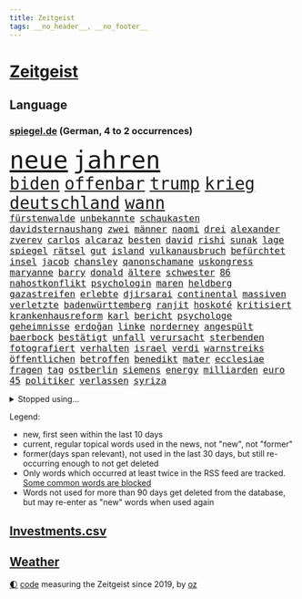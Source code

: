 ```yaml
---
title: Zeitgeist
tags: __no_header__, __no_footer__
---
```


# [Zeitgeist](https://oliz.io/zeitgeist/)

## Language

<h3><a href="https://www.spiegel.de" target="_blank">spiegel.de</a> (German, 4 to 2 occurrences)</h3>
<p style="font-family:monospace">
<span style="font-size:32pt"><a href="news_links.html#neue" class="current">neue</a></span>
<span style="font-size:32pt"><a href="news_links.html#jahren" class="current">jahren</a></span>
<br>
<span style="font-size:22pt"><a href="news_links.html#biden" class="current">biden</a></span>
<span style="font-size:22pt"><a href="news_links.html#offenbar" class="current">offenbar</a></span>
<span style="font-size:22pt"><a href="news_links.html#trump" class="current">trump</a></span>
<span style="font-size:22pt"><a href="news_links.html#krieg" class="current">krieg</a></span>
<span style="font-size:22pt"><a href="news_links.html#deutschland" class="current">deutschland</a></span>
<span style="font-size:22pt"><a href="news_links.html#wann" class="current">wann</a></span>
<br>
<span style="font-size:12pt"><a href="news_links.html#fürstenwalde" class="new">fürstenwalde</a></span>
<span style="font-size:12pt"><a href="news_links.html#unbekannte" class="current">unbekannte</a></span>
<span style="font-size:12pt"><a href="news_links.html#schaukasten" class="new">schaukasten</a></span>
<span style="font-size:12pt"><a href="news_links.html#davidsternaushang" class="new">davidsternaushang</a></span>
<span style="font-size:12pt"><a href="news_links.html#zwei" class="current">zwei</a></span>
<span style="font-size:12pt"><a href="news_links.html#männer" class="current">männer</a></span>
<span style="font-size:12pt"><a href="news_links.html#naomi" class="current">naomi</a></span>
<span style="font-size:12pt"><a href="news_links.html#drei" class="current">drei</a></span>
<span style="font-size:12pt"><a href="news_links.html#alexander" class="current">alexander</a></span>
<span style="font-size:12pt"><a href="news_links.html#zverev" class="current">zverev</a></span>
<span style="font-size:12pt"><a href="news_links.html#carlos" class="current">carlos</a></span>
<span style="font-size:12pt"><a href="news_links.html#alcaraz" class="current">alcaraz</a></span>
<span style="font-size:12pt"><a href="news_links.html#besten" class="current">besten</a></span>
<span style="font-size:12pt"><a href="news_links.html#david" class="current">david</a></span>
<span style="font-size:12pt"><a href="news_links.html#rishi" class="current">rishi</a></span>
<span style="font-size:12pt"><a href="news_links.html#sunak" class="current">sunak</a></span>
<span style="font-size:12pt"><a href="news_links.html#lage" class="current">lage</a></span>
<span style="font-size:12pt"><a href="news_links.html#spiegel" class="current">spiegel</a></span>
<span style="font-size:12pt"><a href="news_links.html#rätsel" class="current">rätsel</a></span>
<span style="font-size:12pt"><a href="news_links.html#gut" class="current">gut</a></span>
<span style="font-size:12pt"><a href="news_links.html#island" class="current">island</a></span>
<span style="font-size:12pt"><a href="news_links.html#vulkanausbruch" class="current">vulkanausbruch</a></span>
<span style="font-size:12pt"><a href="news_links.html#befürchtet" class="current">befürchtet</a></span>
<span style="font-size:12pt"><a href="news_links.html#insel" class="current">insel</a></span>
<span style="font-size:12pt"><a href="news_links.html#jacob" class="new">jacob</a></span>
<span style="font-size:12pt"><a href="news_links.html#chansley" class="new">chansley</a></span>
<span style="font-size:12pt"><a href="news_links.html#qanonschamane" class="new">qanonschamane</a></span>
<span style="font-size:12pt"><a href="news_links.html#uskongress" class="current">uskongress</a></span>
<span style="font-size:12pt"><a href="news_links.html#maryanne" class="new">maryanne</a></span>
<span style="font-size:12pt"><a href="news_links.html#barry" class="new">barry</a></span>
<span style="font-size:12pt"><a href="news_links.html#donald" class="current">donald</a></span>
<span style="font-size:12pt"><a href="news_links.html#ältere" class="current">ältere</a></span>
<span style="font-size:12pt"><a href="news_links.html#schwester" class="current">schwester</a></span>
<span style="font-size:12pt"><a href="news_links.html#86" class="current">86</a></span>
<span style="font-size:12pt"><a href="news_links.html#nahostkonflikt" class="current">nahostkonflikt</a></span>
<span style="font-size:12pt"><a href="news_links.html#psychologin" class="current">psychologin</a></span>
<span style="font-size:12pt"><a href="news_links.html#maren" class="current">maren</a></span>
<span style="font-size:12pt"><a href="news_links.html#heldberg" class="new">heldberg</a></span>
<span style="font-size:12pt"><a href="news_links.html#gazastreifen" class="current">gazastreifen</a></span>
<span style="font-size:12pt"><a href="news_links.html#erlebte" class="current">erlebte</a></span>
<span style="font-size:12pt"><a href="news_links.html#djirsarai" class="current">djirsarai</a></span>
<span style="font-size:12pt"><a href="news_links.html#continental" class="current">continental</a></span>
<span style="font-size:12pt"><a href="news_links.html#massiven" class="current">massiven</a></span>
<span style="font-size:12pt"><a href="news_links.html#verletzte" class="current">verletzte</a></span>
<span style="font-size:12pt"><a href="news_links.html#badenwürttemberg" class="current">badenwürttemberg</a></span>
<span style="font-size:12pt"><a href="news_links.html#ranjit" class="new">ranjit</a></span>
<span style="font-size:12pt"><a href="news_links.html#hoskoté" class="new">hoskoté</a></span>
<span style="font-size:12pt"><a href="news_links.html#kritisiert" class="current">kritisiert</a></span>
<span style="font-size:12pt"><a href="news_links.html#krankenhausreform" class="new">krankenhausreform</a></span>
<span style="font-size:12pt"><a href="news_links.html#karl" class="current">karl</a></span>
<span style="font-size:12pt"><a href="news_links.html#bericht" class="current">bericht</a></span>
<span style="font-size:12pt"><a href="news_links.html#psychologe" class="new">psychologe</a></span>
<span style="font-size:12pt"><a href="news_links.html#geheimnisse" class="new">geheimnisse</a></span>
<span style="font-size:12pt"><a href="news_links.html#erdoğan" class="current">erdoğan</a></span>
<span style="font-size:12pt"><a href="news_links.html#linke" class="current">linke</a></span>
<span style="font-size:12pt"><a href="news_links.html#norderney" class="current">norderney</a></span>
<span style="font-size:12pt"><a href="news_links.html#angespült" class="new">angespült</a></span>
<span style="font-size:12pt"><a href="news_links.html#baerbock" class="current">baerbock</a></span>
<span style="font-size:12pt"><a href="news_links.html#bestätigt" class="current">bestätigt</a></span>
<span style="font-size:12pt"><a href="news_links.html#unfall" class="current">unfall</a></span>
<span style="font-size:12pt"><a href="news_links.html#verursacht" class="current">verursacht</a></span>
<span style="font-size:12pt"><a href="news_links.html#sterbenden" class="new">sterbenden</a></span>
<span style="font-size:12pt"><a href="news_links.html#fotografiert" class="new">fotografiert</a></span>
<span style="font-size:12pt"><a href="news_links.html#verhalten" class="current">verhalten</a></span>
<span style="font-size:12pt"><a href="news_links.html#israel" class="current">israel</a></span>
<span style="font-size:12pt"><a href="news_links.html#verdi" class="current">verdi</a></span>
<span style="font-size:12pt"><a href="news_links.html#warnstreiks" class="current">warnstreiks</a></span>
<span style="font-size:12pt"><a href="news_links.html#öffentlichen" class="current">öffentlichen</a></span>
<span style="font-size:12pt"><a href="news_links.html#betroffen" class="current">betroffen</a></span>
<span style="font-size:12pt"><a href="news_links.html#benedikt" class="new">benedikt</a></span>
<span style="font-size:12pt"><a href="news_links.html#mater" class="new">mater</a></span>
<span style="font-size:12pt"><a href="news_links.html#ecclesiae" class="new">ecclesiae</a></span>
<span style="font-size:12pt"><a href="news_links.html#fragen" class="current">fragen</a></span>
<span style="font-size:12pt"><a href="news_links.html#tag" class="current">tag</a></span>
<span style="font-size:12pt"><a href="news_links.html#ostberlin" class="new">ostberlin</a></span>
<span style="font-size:12pt"><a href="news_links.html#siemens" class="current">siemens</a></span>
<span style="font-size:12pt"><a href="news_links.html#energy" class="current">energy</a></span>
<span style="font-size:12pt"><a href="news_links.html#milliarden" class="current">milliarden</a></span>
<span style="font-size:12pt"><a href="news_links.html#euro" class="current">euro</a></span>
<span style="font-size:12pt"><a href="news_links.html#45" class="current">45</a></span>
<span style="font-size:12pt"><a href="news_links.html#politiker" class="current">politiker</a></span>
<span style="font-size:12pt"><a href="news_links.html#verlassen" class="current">verlassen</a></span>
<span style="font-size:12pt"><a href="news_links.html#syriza" class="new">syriza</a></span>
</p>
<details>
<summary>Stopped using...</summary>
<p class="former" style="font-size:12pt">
alexej(1117) mittelmeer(1117) nawalny(1117) widerspricht(1116) aufgeben(1115) bemüht(1115) bessere(1115) erfahren(1115) melden(1115) 22(1114) bayerische(1114) bidens(1114) diskutieren(1114) egal(1114) verändert(1114) entdeckte(1113) hieß(1113) sicherheitsbehörden(1113) szenen(1113) tiefe(1113) wahrheit(1113) überlebt(1113) ausfallen(1112) elfmeter(1112) kassiert(1112) pocht(1112) rand(1112) schaltet(1112) spdpolitiker(1112) weltweite(1112) zurzeit(1112) amerikaner(1111) beteiligten(1111) boot(1111) bundesland(1111) einzelne(1111) englische(1111) erfasst(1111) preisen(1111) soziale(1111) verlässt(1111) wechseln(1111) alternativen(1110) angeblichen(1110) büros(1110) jan(1110) künftigen(1110) mai(1110) mannes(1110) maß(1110) zahlung(1110) baby(1109) islamischer(1109) schwierigkeiten(1109) verlegt(1109) verpflichtet(1109) bestätigen(1108) jüngeren(1108) oberbürgermeister(1108) steigende(1108) zuversicht(1108) bull(1107) größer(1107) indes(1107) red(1107) verluste(1107) vorschläge(1107) amsterdam(1106) aufregung(1106) engagement(1106) fund(1106) geholt(1106) hansi(1106) lügen(1106) netzwerk(1106) obama(1106) berg(1105) erinnern(1105) lebte(1105) minute(1105) schadet(1105) stets(1105) trainieren(1105) vorübergehend(1105) brutal(1104) neuem(1104) saarland(1104) unbedingt(1104) versuchte(1104) warschau(1104) toter(1103) töten(1103) erlitt(1102) aufgehoben(1101) beiträge(1101) bürgermeisterin(1101) strafe(1101) triumph(1101) 1500(1100) jedenfalls(1100) extremen(1099) licht(1099) absage(1097) feld(1097) offiziellen(1097) einnahmen(1096) stelle(1096) änderungen(1096) echten(1095) erfolgreichsten(1095) hürden(1095) william(1094) lücke(1093) behalten(1092) mangel(1092) monats(1092) em(1091) küstenwache(1091) skeptisch(1091) anzeichen(1090) enge(1090) großem(1090) analysiert(1087) nationalen(1087) katholischen(1086) schießen(1086) stellung(1086) enorme(1085) fortsetzung(1085) prognose(1085) rang(1084) ausrüstung(1082) zeigten(1080) verständnis(1078) kindheit(1074) vorläufig(1069) geblieben(1068) türen(1068) empfangen(1067) verpasste(1067) herausforderungen(1065) ära(1061) foto(1060) grüner(1060) armen(1056) heidelberg(1030) extremwetter(988) karriereende(988) belästigung(980) skandale(978) 4000(963) politikern(942) mitverantwortlich(923) westlichen(923) stoltenberg(918) unfälle(899) tricks(862) schwäche(861) seither(857) arte(852) ausnahme(851) lebensmitteln(850) anführer(849) rereportage(848) mächtigen(836) bundesrat(833) technischen(823) las(822) vegas(822) erfolgreichste(818) kameras(808) kuriose(804) übertragen(790) gewohnt(788) börsen(787) gemeinschaft(783) world(782) diebe(780) fifa(771) gleichen(766) worum(760) games(755) krankenkassen(748) wichtiges(743) siebten(742) eingeführt(741) 41(729) spürbar(729) studenten(726) stadtteil(715) museen(700) zustande(694) piloten(691) temperaturen(682) frühe(680) oligarchen(673) heikel(666) ersatz(665) kahn(654) geplatzt(650) erneuert(642) streiken(642) herausgefunden(629) 49(627) aufhören(624) brüder(622) transparenz(618) ordnet(616) sklaverei(607) dreharbeiten(604) gestärkt(603) schildern(601) erneuerbare(596) spiegelbildungsnewsletter(595) stoff(589) arbeitsbedingungen(588) herzen(586) russlandukrainekrieg(586) modernen(580) günstige(576) indem(569) niedersächsischen(568) abgrund(566) boxen(565) ertrinken(557) zugänglich(556) dahin(544) zentrale(541) ankara(529) erleichtert(527) eingesperrt(522) 14jährigen(520) cannabis(518) reporterin(515) stockholm(513) tiefer(512) bedarf(510) grundschule(505) jimmy(499) panne(498) künstlichen(495) grün(491) partnerin(487) geste(484) stören(477) namens(473) legal(463) scheiterten(461) verleihung(461) abitur(452) zivile(452) mithalten(445) ron(445) wünsche(436) rot(425) farben(424) gewässer(423) tobias(423) biografie(421) nackt(419) russlandukrainenews(418) atlantik(413) erzielte(413) verfassungsgericht(413) bewusstlos(408) bulgarien(404) historisches(404) krankenkasse(400) stärkere(397) sensible(396) rückblick(394) quer(392) erleichtern(391) zimmer(391) überraschenden(387) abwahl(386) staatsanwalt(385) abgestimmt(384) 300000(383) steven(383) männliche(382) beobachtungen(381) entführen(381) freundschaft(380) zweifeln(377) 23jährige(372) gefangenen(372) deuten(371) forscht(371) alice(367) verehrt(364) titanic(363) höchst(360) tottenham(356) abgeben(355) ulm(352) häufigsten(349) jets(349) flugabwehr(345) johnny(341) meisterschaft(340) böhmermann(339) süß(336) überlebende(336) abwehr(332) airbus(332) route(331) apotheken(326) mächtige(324) segler(324) überprüfen(324) legten(323) reisende(322) erheben(318) wirklichkeit(318) supermarkt(317) 2009(315) steine(314) abgewiesen(313) dreier(312) legendäre(311) tauchte(311) jva(309) verbündete(308) abhilfe(307) community(305) spiegelredakteur(304) polizeigewalt(302) venedig(302) genehmigungen(297) transparent(295) boom(294) ressourcen(293) erliegen(292) plätze(292) hinkt(291) ansicht(290) christdemokraten(290) denkbar(288) meiste(288) botschafterin(283) elektrische(283) geldbuße(283) heiligen(281) wasserstoff(281) pferd(280) verdächtigt(280) 250000(279) bildungsministerium(278) jason(278) begeistern(276) wettlauf(275) 33jährige(273) leon(273) anderson(271) metropolen(270) abheben(269) nordamerika(268) jahrestag(267) jubelt(265) bremst(264) bundesweiten(263) geständnis(260) unruhe(259) juventus(258) aufbauen(257) bär(257) generäle(257) gesetzlichen(255) usbürger(255) gramm(254) weh(253) ajax(250) ingolstadt(249) panik(249) 150000(248) 51(247) nachbarschaft(247) offizier(246) geschnappt(243) nordstreampipelines(242) simone(242) spiegelrecherchen(242) moskauer(240) kehren(239) entschlossen(236) höhepunkt(235) studiert(235) teufel(235) diesjährigen(234) athletinnen(233) gejagt(230) kassen(230) ernsten(229) vermutung(229) territorium(228) betreiben(225) norditalien(225) 40jähriger(223) frisst(222) bier(221) downing(221) dürren(218) wasserwerfer(218) beleg(217) vereinte(217) hauseigentümer(216) kippen(216) vergiftung(216) mannheim(215) naiv(214) existenz(212) leck(212) 2027(209) jonas(208) radsport(208) arten(205) ergibt(205) höhenflug(204) erdöl(203) exparteichef(203) fluggesellschaften(203) rohstoff(203) tätern(202) mädchens(201) italiener(200) dreh(198) östlichen(197) singapur(196) nils(194) weicht(194) abgewendet(191) innovationen(191) ausbreiten(190) award(190) solaranlagen(190) vertagt(190) hoeneß(189) depp(188) inter(188) beine(185) blutigen(185) getrieben(185) konkret(185) usbehörden(185) kremlkritiker(184) renommierter(184) keinerlei(183) breit(182) forscherin(182) grenzkontrollen(182) erforscht(181) luxus(181) mittelschicht(181) aufarbeiten(180) jagen(180) sudan(177) a5(176) blau(176) buchen(176) vergeltung(176) erging(175) katrin(175) 97(174) zulässig(174) geht's(173) menschenmenge(171) uli(171) 13jähriger(170) fabian(170) rad(170) feministinnen(169) lied(169) stöhnen(169) bescheren(168) beteiligte(168) traurige(168) florenz(167) gegenschlag(167) biles(165) 260(164) eingesammelt(164) landtagswahlen(164) louis(164) substanzen(164) gewissheit(163) minutenlang(163) vorgenommen(163) weidel(163) beschleunigen(162) weltwetterorganisation(162) brüsseler(160) füßen(160) übersehen(160) neuwahlen(159) heilige(158) begraben(156) fünfjähriger(156) ios(156) opernsängerin(156) schätzen(156) vietnam(155) exekutiert(154) schiffen(154) skandieren(154) mehreinnahmen(153) schwimmkurs(153) landtagswahlkampf(152) buchstäblich(151) überwachen(151) ausschließen(150) etabliert(150) gehandelt(150) motivieren(150) terroristischen(150) watch(150) kennzeichen(149) matteo(148) aufheben(147) cartoonisten(147) endrunde(147) fußfessel(147) scarlett(146) spielerin(146) bildschirme(145) höchstens(145) englands(144) stadtverwaltung(144) qualifiziert(143) dortige(142) kalter(142) lukas(142) conference(141) kopenhagen(141) uruguay(141) abschrecken(140) gleichstellung(140) familienvater(139) henry(139) kategorie(139) vučić(139) ngos(138) gabriel(136) rumort(136) cavendish(135) drummer(135) mauer(134) schlechteste(134) primož(133) roglič(133) saftig(133) sanieren(133) verwehrt(133) überdurchschnittlich(133) überführen(133) beschäftigung(132) profitierten(132) rammstein(132) lösbar(131) rammsteinfrontmann(131) romane(131) ungefähr(131) inferno(130) lieb(130) überprüft(130) abpfiff(129) schmerz(129) bundestagsabgeordnete(128) thore(128) unionspolitiker(128) durchgreifen(127) entsorgt(127) häusern(127) prominent(127) traumtor(126) wiesen(126) steve(125) taurus(125) ted(125) umzusetzen(125) cruz(124) lindemanns(124) milan(124) bemerkbar(122) bunter(122) spotify(122) vernetzen(122) landkreise(121) quellen(121) spaghetti(121) wissenschaftlerinnen(121) abgesehen(120) chemie(120) gasversorgung(120) netzentgelte(120) schadens(120) ukrainerin(120) rechtsaußenpartei(119) toxischen(119) progressiv(118) wirecard(117) schlichten(116) übertrieben(116) bruni(115) börsengang(115) entsprechend(115) klappte(114) nordosten(114) rundfunk(114) schlüssel(114) terrormiliz(114) trends(114) zustellung(114) 30jähriger(112) geeignet(112) locker(111) csuchef(110) versenkt(110) militäroperation(109) norweger(109) kippe(108) clemens(107) klischees(106) limit(106) cduchefs(105) blumen(104) supermärkte(104) zäsur(104) revolte(102) buffet(101) gerichts(101) gewinnerin(101) hacken(101) heim(101) kühlen(101) afderfolge(100) lagen(100) mdr(100) therapie(100) verbreitung(100) diabetes(99) entgelte(99) journalistin(99) m(99) militärisch(99) negativen(99) staatsbürgern(99) verstrickt(99) einstufen(98) energiepreisen(98) vingegaard(98) anwesen(97) baseball(97) becken(97) jagt(96) korrigieren(96) reservisten(96) zollbeamte(96) kambodscha(95) komisch(95) selenskyjs(95) dominanz(94) haftet(94) jenaer(94) julia(94) mobilfunk(94) sparpläne(94) verkraften(94) geplündert(93) glamour(93) kooperiert(93) anlaufstelle(92) mclaren(92) toursieger(92) afdchefin(91) filiale(91) gerichtsverfahren(91) verpflichtend(91) aushalten(90) behrens(90) einsatzbereit(90) rottachegern(90) unglücksursache(90) unsicherheit(90) verstappens(90) ausbeutung(89) erlebten(89) kleintransporter(89) sündenfall(89) tierfotos(89) angefangen(88) braunbärin(88) dahinterstecken(88) jungs(88) luftverkehr(88) messis(88) sechsstellige(88) sicherheitsgarantien(88) exxonmobil(87) grundsätzliches(87) kluger(87) milliardenschweres(87) säugetiere(87) umging(87) emden(86) emder(86) expertinnen(86) krisentreffen(86) ussenatoren(86) überweisen(86) ehrenpräsident(85) führungswechsel(85) gesetzlich(85) pyrotechnik(85) sterne(85) tragisches(85) wmgold(85) gebissen(84) lautes(83) scheu(83) schraubt(83) gestoppter(82) lutz(82) netanyahus(82) town(82) erzkonservativen(81) friedliche(81) gene(81) hilferuf(81) fußballgeschichte(80) bono(79) hinabgestürzt(79) häftling(79) männlichkeit(79) nordkoreanische(79) prävention(79) schmerzensgeld(79) beispiellose(78) musikfestival(78) paraguay(78) afc(77) ernten(77) pds(77) schrecklichen(77) terroranschlag(77) thailändischen(77) wirecardprozess(77) einfrieren(76) fahrverbot(76) gesteigert(76) kriegsgefangene(76) startelf(76) wohngebäuden(76) 350(75) hunden(75) hühnern(75) mau(75) nationales(75) pragmatische(75) betreuen(74) dfbteams(74) verweigerten(74) videotagebuch(74) fabelzeit(73) flugabwehrsysteme(73) klubpräsident(73) lady(73) morawiecki(73) usrapper(73) 18jährigen(72) amber(72) heard(72) heimliche(72) puppen(72) vielversprechende(72) zwiebeln(72) 00(71) kapitol(71) stemmt(71) widersprüchliche(71) austria(70) energiekonzerne(70) followern(70) hotspur(70) inside(70) kehrten(70) smartphonesucht(70) wettstreit(70) zaubert(70) zähen(70) betrieben(69) kolportiert(69) schutzräumen(69) volkswirtschaft(69) 195(68) erdtrabanten(68) herstellung(68) mary(68) reutlingen(68) räder(68) gegenmodell(67) maier(67) parteiausschluss(67) riesiges(67) verglich(67) verhandlungspartner(67) weltgeschichte(67) anwälten(66) bayernwahl(66) bester(66) bochums(66) knausern(66) krimi(66) nickel(66) tiefstand(66) beschießt(65) bevorsteht(65) express(65) golfplätze(65) mager(65) moscheen(65) negative(65) packungen(65) sichergestellt(65) videobeweis(65) bestürzt(64) mysteriösen(64) nfllegende(64) raumfahrer(64) schrecklich(64) auftragsplus(63) besorgniserregenden(63) erträumt(63) resistent(63) starspieler(63) touristische(63) wirbel(63) höhen(62) katastrophenschutz(62) kaufhauses(62) klimaschädliche(62) patientinnen(62) drogenmafia(61) faesers(61) fettleibigkeit(61) geraumer(61) luxusautos(61) meereis(61) südpol(61) unten(61) exorzist(60) friedkin(60) taurusmarschflugkörper(60) dasselbe(59) oppositionsführerin(59) weltranglistenersten(59) year(59) alternativer(58) beispiellosen(58) fingen(58) michelle(58) publikums(58) roter(58) steuersenkungen(58) trinkwasserversorgung(58) versicherten(58) afdchef(57) ausgeraubt(57) automatischen(57) country(57) dreijährige(57) englisch(57) garden(57) immobilienunternehmen(57) kremlkritikers(57) latenightshow(57) toryregierung(57) verzehren(57) bundesfinanzministerium(56) dmytro(56) eiffelturm(56) einigkeit(56) jon(56) rennfahrer(56) schlugen(56) verhängen(56) boateng(55) gefälschte(55) raumsonde(55) saudiarabiens(55) ähnelt(55) überwachungskamera(55) fraktionschefs(54) gewöhnt(54) hang(54) jameswebbteleskops(54) versicherte(54) arrow(53) berger(53) hühner(53) schmälern(53) sperma(53) teilten(53) wohnort(53) feste(52) fünfjährige(52) jorge(52) jugendorganisation(52) jurca(52) konstellation(52) medaillen(52) sportlerinnen(52) vilda(52) 650(51) abgesetzt(51) fat(51) früherkennung(51) indiz(51) typisch(51) auszugeben(50) gondel(50) militärfahrzeuge(50) opferzahlen(50) rumänische(50) rückgänge(50) tabellenspitze(50) walmart(50) bundesligaspiel(49) häufige(49) rätselhafte(49) türmer(49) aufwärtstrend(48) reuschenbach(48) sigmar(48) aquadom(47) drosten(47) entdeckten(47) miserabel(47) rekordeinnahmen(47) zentral(47) lenken(46) neandertaler(46) neandertalern(46) wissenschaftlern(46) bremerhaven(45) gymnasium(45) schneemangel(45) soziales(45) windigen(45) inakzeptabel(44) merkwürdige(44) starren(44) trickst(44) gemeinschaftlichen(43) muslimische(43) nummernschilder(43) aiwangers(42) berichteten(42) boxenstopp(42) evenepoel(42) flugblatt(42) nszeit(42) remco(42) umweltorganisation(42) verworfen(42) weltmeistertitel(42) boeing(41) breaking(41) gedanke(41) klaas(41) szenario(41) turnen(41) a100(40) aleksander(40) atomkraftwerke(40) eröffneten(40) klimaschädliches(40) letztere(40) syriens(40) syrischen(40) uefapräsident(40) čeferin(40) afdfraktion(39) dröge(39) serbiens(39) spareinlagen(39) jumbo(38) parteifreundin(38) scherz(38) sophie(38) vizeregierungschef(38) beschweren(37) bundesbankchef(37) fiskus(37) gereizt(37) jean(37) margaritaville(37) nagel(37) ungeduldig(37) afdstadtrat(36) estlands(36) home(36) peinliche(36) pflichtsieg(36) wovor(36) denguefieber(35) geschehnissen(35) grundstück(35) harsche(35) preisverfall(35) reinhold(35) erzeugt(34) leroy(34) noten(34) auffahrunfall(33) desaströs(33) preisverleihung(33) 63jährige(32) abrechnen(32) bordeaux(32) castingsystem(32) heimisch(32) meldung(32) perfides(32) raketeneinschläge(32) vorgängern(32) übernahm(32) charlie(31) versöhnlicher(31) augenscheinlich(30) flugabwehrsystem(30) gerd(30) klimagipfel(30) schwerter(30) trefferquote(30) volksbanken(30) überraschen(30) bloßen(29) bundestagspräsidium(29) diamonds(29) dreifacher(29) gaal(29) grafische(29) hackney(29) kurdische(29) pkk(29) shows(29) verbracht(29) bergkarabachkonflikt(28) jumbovisma(28) linkenpolitiker(28) oppositionspolitiker(28) profiteure(28) spiegelrekonstruktion(28) umtreibt(28) unbehagen(28) harren(27) hunters(27) konzentriert(27) kräftiger(27) pedo(27) verheiratet(27) asteroiden(26) bankrott(26) dokumentation(26) gewaltigen(26) gezielten(26) staub(26) verwirrter(26) westdeutschland(26) engpässe(25) maghrebstaaten(25) pädosexuelle(25) voralpen(25) 2028(24) kurzfristige(24) sinnlose(24) toursieg(24) busunfall(23) entzug(23) fjord(23) flicks(23) grenzregion(23) hybris(23) probealarm(23) reichstag(23) röhre(23) schultern(23) zuwanderer(23) 43(22) 54jähriger(22) bubble(22) durchkreuzen(22) lecken(22) gelähmt(21) mittrainieren(21) sonnen(21) testfall(21) 2003(20) doerry(20) entbrannt(20) frauenquote(20) hummels(20) mats(20) mobilfunknetze(20) veröffentlichung(20) zähler(20) musikerin(19) socialmedianutzer(19) zukommt(19) coolste(18) weltstadt(18) eingeschleust(17) messner(17) schert(17) verkehrsknoten(17) eberhard(16) eukommissar(16) geschehe(16) jurgalski(16) strukturen(16) techkonzerne(16) umfragewerte(16) ceo(15) eliud(15) jérôme(15) kipchoge(15) klarheit(15) lenkt(15) polizeischutz(15) stevens(15) sufjan(15) volkes(15) wartelisten(15) ddr(14) flüchtig(14) furcht(14) herfried(14) jameswebbteleskop(14) lieblingsprojekt(14) münkler(14) neuerung(14) pflegte(14) rotterdam(14) ruhig(14) ungeschlagene(14) alijew(13) aserbaidschans(13) formel1weltmeister(13) gewünschten(13) parken(13) rauchwolken(13) selbsternannte(13) zenit(13) berlinmarathon(12) einberufen(12) formhoch(12) kongress(12) behoben(11) böse(11) commerzbank(11) großraum(11) itausfall(11) mccarthy(11) philippinische(11) verordnet(11) zusammenschluss(11)
</p>
</details>
<p>Legend:
<ul>
<li><span class="new">new</span>, first seen within the last 10 days</li>
<li><span class="current">current</span>, regular topical words used in the news, not "new", not "former"</li>
<li><span class="former">former(days span relevant)</span>, not used in the last 30 days, but still re-occurring enough to not get deleted</li>
<li>Only words which occurred at least twice in the RSS feed are tracked. <a href="language/filters.py">Some common words are blocked</a></li>
<li>Words not used for more than 90 days get deleted from the database, but may re-enter as "new" words when used again</li>
</ul>
</p>

## [Investments](investments.html)[.csv](investments.csv)

## [Weather](weather.html)

<footer>
<a href="javascript:toggleTheme()" class="nav">🌓</a>
<a href="https://github.com/ooz/zeitgeist">code</a> measuring the Zeitgeist since 2019, by <a href="https://oliz.io">oz</a>
</footer>
